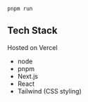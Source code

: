 ```sh
pnpm run
```

## Tech Stack

Hosted on Vercel

- node
- pnpm
- Next.js
- React
- Tailwind (CSS styling)
